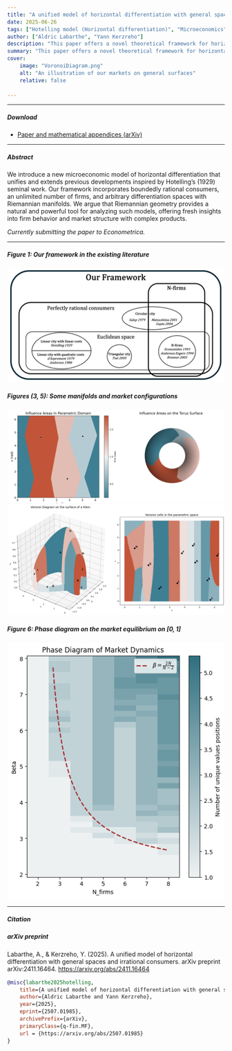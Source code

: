 ```yaml
---
title: "A unified model of horizontal differentiation with general spaces and irrational consumers" 
date: 2025-06-26
tags: ["Hotelling model (Horizontal differentiation)", "Microeconomics", "Optimization","Agent-based models","Econo-physics"]
author: ["Aldric Labarthe", "Yann Kerzreho"]
description: "This paper offers a novel theoretical framework for horizontal differentiation models, with Riemannian stochastic geometry." 
summary: "This paper offers a novel theoretical framework for horizontal differentiation models, with Riemannian stochastic geometry." 
cover:
    image: "VoronoiDiagram.png"
    alt: "An illustration of our markets on general surfaces"
    relative: false

---
```


---

##### Download

+ [Paper and mathematical appendices (arXiv)](https://arxiv.org/abs/2507.01985)
---

##### Abstract

We introduce a new microeconomic model of horizontal differentiation that unifies and extends previous developments inspired by Hotelling’s (1929) seminal work. Our framework incorporates boundedly rational consumers, an unlimited number of firms, and arbitrary differentiation spaces with Riemannian manifolds. We argue that Riemannian geometry provides a natural and powerful tool for analyzing such models, offering fresh insights into firm behavior and market structure with complex products.

*Currently submitting the paper to Econometrica.*

---

##### Figure 1: Our framework in the existing literature
![](FrameworkInLitt.png)


##### Figures (3, 5): Some manifolds and market configurations

![](doughnut.png)
![](VoronoiDiagram.png)

##### Figure 6: Phase diagram on the market equilibrium on $[0,1]$

![](PhaseDiagramN2Concentration.png)


---

##### Citation

##### arXiv preprint

Labarthe, A., & Kerzreho, Y. (2025). A unified model of horizontal differentiation with general spaces and irrational consumers. arXiv preprint arXiv:2411.16464. https://arxiv.org/abs/2411.16464

```BibTeX
@misc{labarthe2025hotelling,
    title={A unified model of horizontal differentiation with general spaces and irrational consumers},
    author={Aldric Labarthe and Yann Kerzreho},
    year={2025},
    eprint={2507.01985},
    archivePrefix={arXiv},
    primaryClass={q-fin.MF},
    url = {https://arxiv.org/abs/2507.01985}
}
```

<!-----

##### Related material

+ [Presentation slides](presentation2.pdf)
+ [Wikipedia entry](https://en.wikipedia.org/wiki/The_Finer_Points_of_Sausage_Dogs)-->
